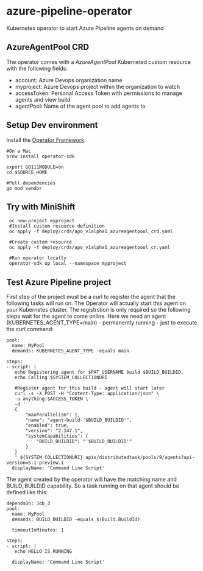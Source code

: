 # azure-pipeline-operator
Kubernetes operator to start Azure Pipeline agents on demand

## AzureAgentPool CRD 
The operator comes with a _AzureAgentPool_ Kuberneted custom resource with the following fields:

* account: Azure Devops organization name
* myproject: Azure Devops project within the organization to watch
* accessToken: Personal Access Token with permissions to manage agents and view build
* agentPool: Name of the agent pool to add agents to

## Setup Dev environment
Install the [Operator Framework](https://github.com/operator-framework/operator-sdk). 

```
#On a Mac
brew install operator-sdk

export GO111MODULE=on
cd $SOURCE_HOME

#Pull dependencies
go mod vendor
```

## Try with MiniShift
```
 oc new-project myproject
 #Install custom resource definition
 oc apply -f deploy/crds/apo_v1alpha1_azureagentpool_crd.yaml
 
 #Create custom resource
 oc apply -f deploy/crds/apo_v1alpha1_azureagentpool_cr.yaml
 
 #Run operator locally
 operator-sdk up local --namespace myproject
```

## Test Azure Pipeline project
First step of the project must be a curl to register the agent that the following tasks will run on. The Operator will actually start this agent on your Kubernetes cluster.
The registrstion is only required so the following steps wait for the agent to come online. Here we need an agent (KUBERNETES_AGENT_TYPE=main) - permanently running - just to execute the curl command:
```
pool:
  name: MyPool
  demands: KUBERNETES_AGENT_TYPE -equals main

steps:
- script: |
   echo Registering agent for $PAT_USERNAME build $BUILD_BUILDID.
   echo Calling $SYSTEM_COLLECTIONURI
   
   #Register agent for this build - agent will start later
   curl -s -X POST -H "Content-Type: application/json" \
   -u anything:$ACCESS_TOKEN \
   -d '
   {
       "maxParallelism": 1,
       "name": "agent-build-'$BUILD_BUILDID'",
       "enabled": true,
       "version": "2.147.1",
       "systemCapabilities": {
           "BUILD_BUILDID": "'$BUILD_BUILDID'"
       }
   }
   ' ${SYSTEM_COLLECTIONURI}_apis/distributedtask/pools/9/agents?api-version=5.1-preview.1
  displayName: 'Command Line Script'

```

The agent created by the operator will have the matching name and BUILD_BUILDID capability. So a task running on that agent should be defined like this:
```
dependsOn: Job_3
pool:
  name: MyPool
  demands: BUILD_BUILDID -equals $(Build.BuildId)

  timeoutInMinutes: 1

steps:
- script: |
   echo HELLO IS RUNNING
   
  displayName: 'Command Line Script'
```
